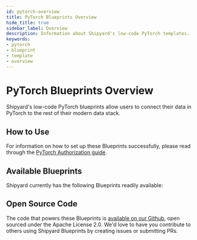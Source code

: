 ```yaml
---
id: pytorch-overview
title: PyTorch Blueprints Overview
hide_title: true
sidebar_label: Overview
description: Information about Shipyard's low-code PyTorch templates.
keywords:
- pytorch
- blueprint
- template
- overview
---
```


# PyTorch Blueprints Overview

Shipyard's low-code PyTorch blueprints allow users to connect their data in PyTorch to the rest of their modern data stack.

## How to Use
For information on how to set up these Blueprints successfully, please read through the [PyTorch Authorization guide](pytorch-authorization.md).

## Available Blueprints
Shipyard currently has the following Blueprints readily available: 

## Open Source Code
The code that powers these Blueprints is [available on our Github](None), open sourced under the Apache License 2.0. We'd love to have you contribute to others using Shipyard Blueprints by creating issues or submitting PRs.
